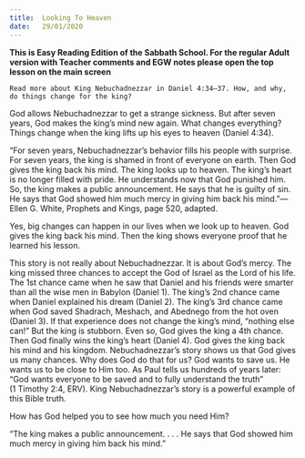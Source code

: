 ```yaml
---
title:  Looking To Heaven
date:   29/01/2020
---
```


**This is Easy Reading Edition of the Sabbath School. For the regular Adult version with Teacher comments and EGW notes please open the top lesson on the main screen** 

`Read more about King Nebuchadnezzar in Daniel 4:34–37. How, and why, do things change for the king?`

God allows Nebuchadnezzar to get a strange sickness. But after seven years, God makes the king’s mind new again. What changes everything? Things change when the king lifts up his eyes to heaven (Daniel 4:34).

“For seven years, Nebuchadnezzar’s behavior fills his people with surprise. For seven years, the king is shamed in front of everyone on earth. Then God gives the king back his mind. The king looks up to heaven. The king’s heart is no longer filled with pride. He understands now that God punished him. So, the king makes a public announcement. He says that he is guilty of sin. He says that God showed him much mercy in giving him back his mind.”—Ellen G. White, Prophets and Kings, page 520, adapted.

Yes, big changes can happen in our lives when we look up to heaven. God gives the king back his mind. Then the king shows everyone proof that he learned his lesson.

This story is not really about Nebuchadnezzar. It is about God’s mercy. The king missed three chances to accept the God of Israel as the Lord of his life. The 1st chance came when he saw that Daniel and his friends were smarter than all the wise men in Babylon (Daniel 1). The king’s 2nd chance came when Daniel explained his dream (Daniel 2). The king’s 3rd chance came when God saved Shadrach, Meshach, and Abednego from the hot oven (Daniel 3). If that experience does not change the king’s mind, “nothing else can!” But the king is stubborn. Even so, God gives the king a 4th chance. Then God finally wins the king’s heart (Daniel 4). God gives the king back his mind and his kingdom. Nebuchadnezzar’s story shows us that God gives us many chances. Why does God do that for us? God wants to save us. He wants us to be close to Him too. As Paul tells us hundreds of years later: “God wants everyone to be saved and to fully understand the truth” (1 Timothy 2:4, ERV). King Nebuchadnezzar’s story is a powerful example of this Bible truth.

How has God helped you to see how much you need Him?

“The king makes a public announcement. . . . He says that God showed him much mercy in giving him back his mind.”
